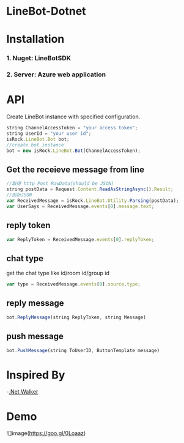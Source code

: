 # LineBot-Dotnet

# Installation 
### 1. Nuget: LineBotSDK
### 2. Server: Azure web application

# API
Create LineBot instance with specified configuration.
```js
string ChannelAccessToken = "your access token";
string UserId = "your user id";
isRock.LineBot.Bot bot;
//create bot instance
bot = new isRock.LineBot.Bot(ChannelAccessToken);
```
## Get the receieve message from line
```js
//取得 http Post RawData(should be JSON)
string postData = Request.Content.ReadAsStringAsync().Result;
//剖析JSON
var ReceivedMessage = isRock.LineBot.Utility.Parsing(postData);
var UserSays = ReceivedMessage.events[0].message.text;
```
## reply token
```js
var ReplyToken = ReceivedMessage.events[0].replyToken;
```
## chat type
get the chat type like id/room id/group id 
```js
var type = ReceivedMessage.events[0].source.type;
```
## reply message
```js
bot.ReplyMessage(string ReplyToken, string Message)
```
## push message
```js
bot.PushMessage(string ToUserID, ButtonTemplate message)
```
# Inspired By
-[.Net Walker](http://studyhost.blogspot.tw/2016/12/)

# Demo
![]image(https://goo.gl/0Loaaz)


